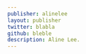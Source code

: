 ```yaml
---
publisher: alinelee
layout: publisher
twitter: blabla
github: bleble
description: Aline Lee.
---
```

